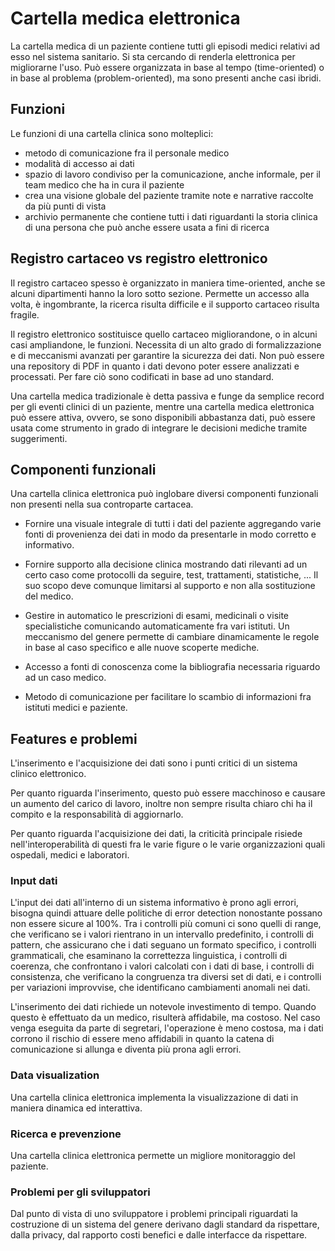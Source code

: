 # Cartella medica elettronica

La cartella medica di un paziente contiene tutti gli episodi medici relativi ad esso nel sistema sanitario. Si sta cercando di renderla elettronica per migliorarne l'uso. Può essere organizzata in base al tempo (time-oriented) o in base al problema (problem-oriented), ma sono presenti anche casi ibridi.

## Funzioni

Le funzioni di una cartella clinica sono molteplici:  

- metodo di comunicazione fra il personale medico 
- modalità di accesso ai dati
- spazio di lavoro condiviso per la comunicazione, anche informale, per il team medico che ha in cura il paziente
- crea una visione globale del paziente tramite note e narrative raccolte da più punti di vista
- archivio permanente che contiene tutti i dati riguardanti la storia clinica di una persona che può anche essere usata a fini di ricerca

## Registro cartaceo vs registro elettronico

Il registro cartaceo spesso è organizzato in maniera time-oriented, anche se alcuni dipartimenti hanno la loro sotto sezione. Permette un accesso alla volta, è ingombrante, la ricerca risulta difficile e il supporto cartaceo risulta fragile.

Il registro elettronico sostituisce quello cartaceo migliorandone, o in alcuni casi ampliandone, le funzioni. Necessita di un alto grado di formalizzazione e di meccanismi avanzati per garantire la sicurezza dei dati. Non può essere una repository di PDF in quanto i dati devono poter essere analizzati e processati. Per fare ciò sono codificati in base ad uno standard.

Una cartella medica tradizionale è detta passiva e funge da semplice record per gli eventi clinici di un paziente, mentre una cartella medica elettronica può essere attiva, ovvero, se sono disponibili abbastanza dati, può essere usata come strumento in grado di integrare le decisioni mediche tramite suggerimenti.

## Componenti funzionali

Una cartella clinica elettronica può inglobare diversi componenti funzionali non presenti nella sua controparte cartacea.

- Fornire una visuale integrale di tutti i dati del paziente aggregando varie fonti di provenienza dei dati in modo da presentarle in modo corretto e informativo.

- Fornire supporto alla decisione clinica mostrando dati rilevanti ad un certo caso come protocolli da seguire, test, trattamenti, statistiche, ... Il suo scopo deve comunque limitarsi al supporto e non alla sostituzione del medico.

- Gestire in automatico le prescrizioni di esami, medicinali o visite specialistiche comunicando automaticamente fra vari istituti. Un meccanismo del genere permette di cambiare dinamicamente le regole in base al caso specifico e alle nuove scoperte mediche.

- Accesso a fonti di conoscenza come la bibliografia necessaria riguardo ad un caso medico.

- Metodo di comunicazione per facilitare lo scambio di informazioni fra istituti medici e paziente.

## Features e problemi

L'inserimento e l'acquisizione dei dati sono i punti critici di un sistema clinico elettronico. 

Per quanto riguarda l'inserimento, questo può essere macchinoso e causare un aumento del carico di lavoro, inoltre non sempre risulta chiaro chi ha il compito e la responsabilità di aggiornarlo. 

Per quanto riguarda l'acquisizione dei dati, la criticità principale risiede nell'interoperabilità di questi fra le varie figure o le varie organizzazioni quali ospedali, medici e laboratori.

### Input dati

L'input dei dati all'interno di un sistema informativo è prono agli errori, bisogna quindi attuare delle politiche di error detection nonostante possano non essere sicure al 100%. Tra i controlli più comuni ci sono quelli di range, che verificano se i valori rientrano in un intervallo predefinito, i controlli di pattern, che assicurano che i dati seguano un formato specifico, i controlli grammaticali, che esaminano la correttezza linguistica, i controlli di coerenza, che confrontano i valori calcolati con i dati di base, i controlli di consistenza, che verificano la congruenza tra diversi set di dati, e i controlli per variazioni improvvise, che identificano cambiamenti anomali nei dati.

L'inserimento dei dati richiede un notevole investimento di tempo. Quando questo è effettuato da un medico, risulterà affidabile, ma costoso. Nel caso venga eseguita da parte di segretari, l'operazione è meno costosa, ma i dati corrono il rischio di essere meno affidabili in quanto la catena di comunicazione si allunga e diventa più prona agli errori.

### Data visualization

Una cartella clinica elettronica implementa la visualizzazione di dati in maniera dinamica ed interattiva.

### Ricerca e prevenzione

Una cartella clinica elettronica permette un migliore monitoraggio del paziente.

### Problemi per gli sviluppatori

Dal punto di vista di uno sviluppatore i problemi principali riguardati la costruzione di un sistema del genere derivano dagli standard da rispettare, dalla privacy, dal rapporto costi benefici e dalle interfacce da rispettare.
